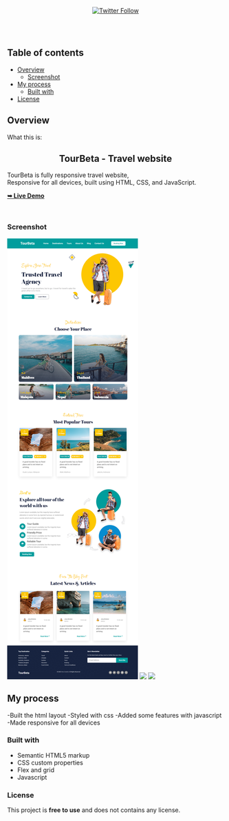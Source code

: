 <div align="center">

  [![Twitter Follow](https://img.shields.io/twitter/follow/merlinhive?style=social)](https://twitter.com/intent/follow?screen_name=merlinhive)

</div>

  <br />
  <br />

## Table of contents

- [Overview](#overview)
  - [Screenshot](#screenshot)
- [My process](#my-process)
  - [Built with](#built-with)
- [License](#License)


## Overview

What this is:

  <h2 align="center">TourBeta - Travel website</h2>

  TourBeta is fully responsive travel website, <br />Responsive for all devices, built using HTML, CSS, and JavaScript.

  <a href="https://tourbeta.netlify.app"><strong>➥ Live Demo</strong></a>

<br />

### Screenshot

![](./screenshots/tourbeta-desktop.png)
![](./screenshots/tourbeta%20-%20mobile.png)
![](/screenshots/tourbeta%20-%20tablet.png)

## My process

-Built the html layout
-Styled with css
-Added some features with javascript
-Made responsive for all devices

### Built with

- Semantic HTML5 markup
- CSS custom properties
- Flex and grid
- Javascript

### License

This project is **free to use** and does not contains any license.
